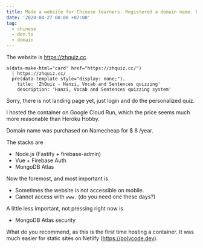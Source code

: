 ```yaml
---
title: Made a website for Chinese learners. Registered a domain name. But?
date: '2020-04-27 00:00 +07:00'
tag:
  - chinese
  - dev.to
  - domain
---
```


The website is <https://zhquiz.cc>.

```pug parsed
a(data-make-html="card" href="https://zhquiz.cc/")
  | https://zhquiz.cc/
  pre(data-template style="display: none;").
    title: 'ZhQuiz - Hanzi, Vocab and Sentences quizzing'
    description: 'Hanzi, Vocab and Sentences quizzing system'
```

Sorry, there is not landing page yet, just login and do the personalized quiz.

I hosted the container on Google Cloud Run, which the price seems much more reasonable than Heroku Hobby.

Domain name was purchased on Namecheap for $ 8 /year.

The stacks are

- Node.js (Fastify + firebase-admin)
- Vue + Firebase Auth
- MongoDB Atlas

Now the foremost, and most important is

- Sometimes the website is not accessible on mobile.
- Cannot access with `www.` (do you need one these days?)

A little less important, not pressing right now is

- MongoDB Atlas security

What do you recommend, as this is the first time hosting a container. It was much easier for static sites on Netlify (<https://polvcode.dev>).

